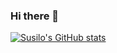 ### Hi there 👋

<!--
**susilo001/susilo001** is a ✨ _special_ ✨ repository because its `README.md` (this file) appears on your GitHub profile.

Here are some ideas to get you started:

- 🔭 I’m currently working on ...
- 🌱 I’m currently learning ...
- 👯 I’m looking to collaborate on ...
- 🤔 I’m looking for help with ...
- 💬 Ask me about ...
- 📫 How to reach me: ...
- 😄 Pronouns: ...
- ⚡ Fun fact: ...
-->

[![Susilo's GitHub stats](https://github-readme-stats.vercel.app/api?username=susilo001)](https://github.com/anuraghazra/github-readme-stats)
